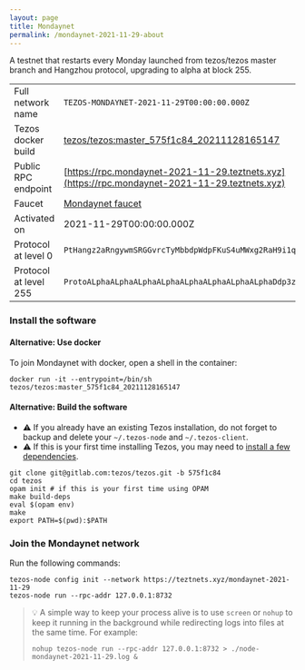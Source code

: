 ```yaml
---
layout: page
title: Mondaynet
permalink: /mondaynet-2021-11-29-about
---
```


A testnet that restarts every Monday launched from tezos/tezos master branch and Hangzhou protocol, upgrading to alpha at block 255.

| | |
|-------|---------------------|
| Full network name | `TEZOS-MONDAYNET-2021-11-29T00:00:00.000Z` |
| Tezos docker build | [tezos/tezos:master_575f1c84_20211128165147](https://hub.docker.com/r/tezos/tezos/tags?page=1&ordering=last_updated&name=master_575f1c84_20211128165147) |
| Public RPC endpoint | [https://rpc.mondaynet-2021-11-29.teztnets.xyz](https://rpc.mondaynet-2021-11-29.teztnets.xyz) |
| Faucet | [Mondaynet faucet](https://teztnets.xyz/mondaynet-2021-11-29-faucet) |
| Activated on | 2021-11-29T00:00:00.000Z |
| Protocol at level 0 |  `PtHangz2aRngywmSRGGvrcTyMbbdpWdpFKuS4uMWxg2RaH9i1qx` |
| Protocol at level 255 |  `ProtoALphaALphaALphaALphaALphaALphaALphaALphaDdp3zK` |




### Install the software



#### Alternative: Use docker

To join Mondaynet with docker, open a shell in the container:

```
docker run -it --entrypoint=/bin/sh tezos/tezos:master_575f1c84_20211128165147
```

#### Alternative: Build the software


- ⚠️  If you already have an existing Tezos installation, do not forget to backup and delete your `~/.tezos-node` and `~/.tezos-client`.
- ⚠️  If this is your first time installing Tezos, you may need to [install a few dependencies](https://tezos.gitlab.io/introduction/howtoget.html#setting-up-the-development-environment-from-scratch).

```
git clone git@gitlab.com:tezos/tezos.git -b 575f1c84
cd tezos
opam init # if this is your first time using OPAM
make build-deps
eval $(opam env)
make
export PATH=$(pwd):$PATH
```

### Join the Mondaynet network

Run the following commands:

```
tezos-node config init --network https://teztnets.xyz/mondaynet-2021-11-29
tezos-node run --rpc-addr 127.0.0.1:8732
```

> 💡 A simple way to keep your process alive is to use `screen` or `nohup` to keep it running in the background while redirecting logs into files at the same time. For example:
>
> ```bash=13
> nohup tezos-node run --rpc-addr 127.0.0.1:8732 > ./node-mondaynet-2021-11-29.log &
> ```


